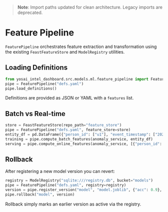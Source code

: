 > **Note**: Import paths updated for clean architecture. Legacy imports are deprecated.

# Feature Pipeline

`FeaturePipeline` orchestrates feature extraction and transformation using the
existing `FeastFeatureStore` and `ModelRegistry` utilities.

## Loading Definitions

```python
from yosai_intel_dashboard.src.models.ml.feature_pipeline import FeaturePipeline
pipe = FeaturePipeline("defs.yaml")
pipe.load_definitions()
```

Definitions are provided as JSON or YAML with a `features` list.

## Batch vs Real-time

```python
store = FeastFeatureStore(repo_path="feature_store")
pipe = FeaturePipeline("defs.yaml", feature_store=store)
entity_df = pd.DataFrame({"person_id": ["u1"], "event_timestamp": ["2024-01-01"]})
training = pipe.compute_batch_features(anomaly_service, entity_df)
serving = pipe.compute_online_features(anomaly_service, [{"person_id": "u1"}])
```

## Rollback

After registering a new model version you can revert:

```python
registry = ModelRegistry("sqlite:///registry.db", bucket="models")
pipe = FeaturePipeline("defs.yaml", registry=registry)
version = pipe.register_version("model", "model.joblib", {"acc": 0.9}, "hash")
pipe.rollback("model", version)
```

Rollback simply marks an earlier version as active via the registry.
